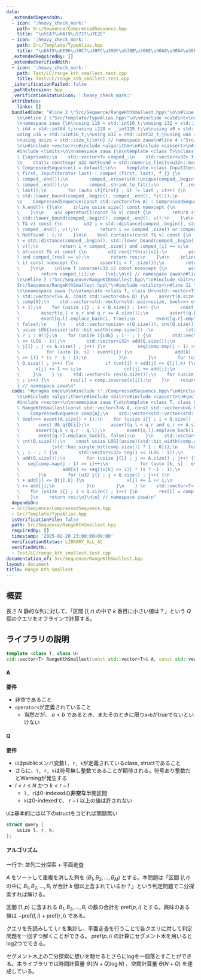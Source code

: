 ```yaml
---
data:
  _extendedDependsOn:
  - icon: ':heavy_check_mark:'
    path: Src/Sequence/CompressedSequence.hpp
    title: "\u5EA7\u6A19\u5727\u7E2E"
  - icon: ':heavy_check_mark:'
    path: Src/Template/TypeAlias.hpp
    title: "\u6A19\u6E96\u30C7\u30FC\u30BF\u578B\u306E\u30A8\u30A4\u30EA\u30A2\u30B9"
  _extendedRequiredBy: []
  _extendedVerifiedWith:
  - icon: ':heavy_check_mark:'
    path: Test/LC/range_kth_smallest.test.cpp
    title: Test/LC/range_kth_smallest.test.cpp
  _isVerificationFailed: false
  _pathExtension: hpp
  _verificationStatusIcon: ':heavy_check_mark:'
  attributes:
    links: []
  bundledCode: "#line 2 \"Src/Sequence/RangeKthSmallest.hpp\"\n\n#line 2 \"Src/Sequence/CompressedSequence.hpp\"\
    \n\n#line 2 \"Src/Template/TypeAlias.hpp\"\n\n#include <cstdint>\n#include <cstddef>\n\
    \nnamespace zawa {\n\nusing i16 = std::int16_t;\nusing i32 = std::int32_t;\nusing\
    \ i64 = std::int64_t;\nusing i128 = __int128_t;\n\nusing u8 = std::uint8_t;\n\
    using u16 = std::uint16_t;\nusing u32 = std::uint32_t;\nusing u64 = std::uint64_t;\n\
    \nusing usize = std::size_t;\n\n} // namespace zawa\n#line 4 \"Src/Sequence/CompressedSequence.hpp\"\
    \n\n#include <vector>\n#include <algorithm>\n#include <cassert>\n#include <iterator>\n\
    #include <limits>\n\nnamespace zawa {\n\ntemplate <class T>\nclass CompressedSequence\
    \ {\nprivate:\n    std::vector<T> comped_;\n    std::vector<u32> f_;\n    \npublic:\n\
    \n    static constexpr u32 NotFound = std::numeric_limits<u32>::max();\n\n   \
    \ CompressedSequence() = default;\n\n    template <class InputIterator>\n    CompressedSequence(InputIterator\
    \ first, InputIterator last) : comped_(first, last), f_{} {\n        std::sort(comped_.begin(),\
    \ comped_.end());\n        comped_.erase(std::unique(comped_.begin(), comped_.end()),\
    \ comped_.end());\n        comped_.shrink_to_fit();\n        f_.reserve(std::distance(first,\
    \ last));\n        for (auto it{first} ; it != last ; it++) {\n            f_.emplace_back(std::distance(comped_.begin(),\
    \ std::lower_bound(comped_.begin(), comped_.end(), *it)));\n        }\n    }\n\
    \n    CompressedSequence(const std::vector<T>& A) : CompressedSequence(A.begin(),\
    \ A.end()) {}\n\n    inline usize size() const noexcept {\n        return comped_.size();\n\
    \    }\n\n    u32 operator[](const T& v) const {\n        return std::distance(comped_.begin(),\
    \ std::lower_bound(comped_.begin(), comped_.end(), v));\n    }\n\n    u32 find(const\
    \ T& v) const {\n        u32 i = std::distance(comped_.begin(), std::lower_bound(comped_.begin(),\
    \ comped_.end(), v));\n        return i == comped_.size() or comped_[i] != v ?\
    \ NotFound : i;\n    }\n\n    bool contains(const T& v) const {\n        u32 i\
    \ = std::distance(comped_.begin(), std::lower_bound(comped_.begin(), comped_.end(),\
    \ v));\n        return i < comped_.size() and comped_[i] == v;\n    }\n\n    u32\
    \ at(const T& v) const {\n        u32 res{(*this)[v]};\n        assert(res < size()\
    \ and comped_[res] == v);\n        return res;\n    }\n\n    inline u32 map(u32\
    \ i) const noexcept {\n        assert(i < f_.size());\n        return f_[i];\n\
    \    }\n\n    inline T inverse(u32 i) const noexcept {\n        assert(i < size());\n\
    \        return comped_[i];\n    }\n};\n\n} // namespace zawa\n#line 5 \"Src/Sequence/RangeKthSmallest.hpp\"\
    \n\n#line 7 \"Src/Sequence/RangeKthSmallest.hpp\"\n#include <bit>\n#line 9 \"\
    Src/Sequence/RangeKthSmallest.hpp\"\n#include <utility>\n#line 11 \"Src/Sequence/RangeKthSmallest.hpp\"\
    \n\nnamespace zawa {\n\ntemplate <class T, class U>\nstd::vector<T> RangeKthSmallest(const\
    \ std::vector<T>& A, const std::vector<U>& Q) {\n    assert(A.size());\n    CompressedSequence\
    \ comp{A};\n    std::vector<std::vector<std::pair<usize, bool>>> event(A.size()\
    \ + 1);\n    for (usize i{} ; i < Q.size() ; i++) {\n        const U& q{Q[i]};\n\
    \        assert(q.l < q.r and q.r <= A.size());\n        assert(q.k < q.r - q.l);\n\
    \        event[q.l].emplace_back(i, true);\n        event[q.r].emplace_back(i,\
    \ false);\n    }\n    std::vector<usize> x(Q.size()), cnt(Q.size());\n    const\
    \ usize LOG{(usize)(std::bit_width(comp.size()) -\n            (std::has_single_bit(comp.size())\
    \ ? 1 : 0))};\n    for (usize i{LOG} ; i-- ; ) {\n        std::vector<i32> seg(1\
    \ << (LOG - i));\n        std::vector<i32> add(Q.size());\n        for (usize\
    \ j{1} ; j <= A.size() ; j++) {\n            seg[comp.map(j - 1) >> i]++;\n  \
    \          for (auto [k, s] : event[j]) {\n                add[k] += seg[(x[k]\
    \ >> i)] * (s ? -1 : 1);\n            }\n        }\n        for (u32 j{} ; j <\
    \ Q.size() ; j++) {\n            if (cnt[j] + add[j] <= Q[j].k) {\n          \
    \      x[j] += 1 << i;\n                cnt[j] += add[j];\n            }\n   \
    \     }\n    } \n    std::vector<T> res(Q.size());\n    for (usize i{} ; i < Q.size()\
    \ ; i++) {\n        res[i] = comp.inverse(x[i]);\n    }\n    return res;\n}\n\n\
    } // namespace zawa\n"
  code: "#pragma once\n\n#include \"./CompressedSequence.hpp\"\n#include \"../Template/TypeAlias.hpp\"\
    \n\n#include <algorithm>\n#include <bit>\n#include <cassert>\n#include <utility>\n\
    #include <vector>\n\nnamespace zawa {\n\ntemplate <class T, class U>\nstd::vector<T>\
    \ RangeKthSmallest(const std::vector<T>& A, const std::vector<U>& Q) {\n    assert(A.size());\n\
    \    CompressedSequence comp{A};\n    std::vector<std::vector<std::pair<usize,\
    \ bool>>> event(A.size() + 1);\n    for (usize i{} ; i < Q.size() ; i++) {\n \
    \       const U& q{Q[i]};\n        assert(q.l < q.r and q.r <= A.size());\n  \
    \      assert(q.k < q.r - q.l);\n        event[q.l].emplace_back(i, true);\n \
    \       event[q.r].emplace_back(i, false);\n    }\n    std::vector<usize> x(Q.size()),\
    \ cnt(Q.size());\n    const usize LOG{(usize)(std::bit_width(comp.size()) -\n\
    \            (std::has_single_bit(comp.size()) ? 1 : 0))};\n    for (usize i{LOG}\
    \ ; i-- ; ) {\n        std::vector<i32> seg(1 << (LOG - i));\n        std::vector<i32>\
    \ add(Q.size());\n        for (usize j{1} ; j <= A.size() ; j++) {\n         \
    \   seg[comp.map(j - 1) >> i]++;\n            for (auto [k, s] : event[j]) {\n\
    \                add[k] += seg[(x[k] >> i)] * (s ? -1 : 1);\n            }\n \
    \       }\n        for (u32 j{} ; j < Q.size() ; j++) {\n            if (cnt[j]\
    \ + add[j] <= Q[j].k) {\n                x[j] += 1 << i;\n                cnt[j]\
    \ += add[j];\n            }\n        }\n    } \n    std::vector<T> res(Q.size());\n\
    \    for (usize i{} ; i < Q.size() ; i++) {\n        res[i] = comp.inverse(x[i]);\n\
    \    }\n    return res;\n}\n\n} // namespace zawa\n"
  dependsOn:
  - Src/Sequence/CompressedSequence.hpp
  - Src/Template/TypeAlias.hpp
  isVerificationFile: false
  path: Src/Sequence/RangeKthSmallest.hpp
  requiredBy: []
  timestamp: '2025-02-20 23:00:00+09:00'
  verificationStatus: LIBRARY_ALL_AC
  verifiedWith:
  - Test/LC/range_kth_smallest.test.cpp
documentation_of: Src/Sequence/RangeKthSmallest.hpp
layout: document
title: Range Kth Smallest
---
```


## 概要

長さ $N$ 静的な列に対して、「区間 $[l, r)$ の中で $k$ 番目に小さい値は？」という $Q$ 個のクエリをオフラインで計算する。

## ライブラリの説明

```cpp
template <class T, class U>
std::vector<T> RangeKthSmallest(const std::vector<T>& A, const std::vector<U>& Q)
```

#### A

**要件**

- 非空であること
- `operator<`が定義されていること
    - 当然だが、 $a\lt b$ であるとき、またそのときに限り`a<b`がtrueでないといけない

#### Q

**要件**

- `U`はpublicメンバ変数`l, r, k`が定義されているclass, structであること
- さらに、`l, r, k`は符号無し整数であることが期待される。符号あり整数だとWarningが発生する
- $l\lt r \le N$ かつ $k\lt r - l$
    - `l, r`は0-indexedの**非空な**半開区間
    - `k`は0-indexedで、 $r - l$ 以上の値は許されない

`U`は基本的には以下のstructをコピれば問題無い

```cpp
struct query {
    usize l, r, k;
};
```

#### アルゴリズム

一行で: 並列二分探索 + 平面走査

$A$ をソートして重複を消した列を $(B_{1}, B_{2}, \dots, B_{M})$ とする。本問題は「区間 $[l, r)$ の中に $B_{1}, B_{2}, \dots, B_{i}$ が合計 $k$ 個以上含まれているか？」という判定問題で二分探索すれば解ける。

区間 $[1, p)$ に含まれる $B_{1}, B_{2}, \dots, B_{i}$ の数の合計を $\text{pref}(p, i)$ とする。興味のある値は $-\text{pref}(l, i) + \text{pref}(r, i)$ である。

クエリを先読みして $l, r$ を集計し、平面走査を行うことで各クエリに対して判定問題を一回ずつ解くことができる。 $\text{pref}(p, i)$ の計算にセグメント木を用いるとlog2つでできる。

セグメント木上の二分探索に想いを馳せるとさらにlogを一個落とすことができる。本ライブラリでは時間計算量 $\Theta ((N + Q)\log N)$ 、空間計算量 $\Theta (N + Q)$ を達成している。
